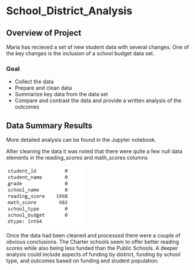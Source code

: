 # School_District_Analysis

## Overview of Project

Maria has recieved a set of new student data with several changes. One of the key changes is the inclusion of a school budget data set.

### Goal
 - Collect the data
 - Prepare and clean data
 - Summarize key data from the data set
 - Compare and contrast the data and provide a written analysis of the outcomes

## Data Summary Results
More detailed analysis can be found in the Jupyter notebook.

After cleaning the data it was noted that there were quite a few null data elements in the reading_scores and math_scores columns


![null](Resources/Nulls.png)

Once the data had been cleaned and processed there were a couple of obvious conclusions. The Charter schools seem to offer better reading scores while also being less funded than the Public Schools.
A deeper analysis could include aspects of funding by district, funding by school type, and outcomes based on funding and student population.



